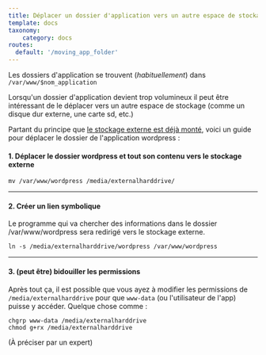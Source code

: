 ```yaml
---
title: Déplacer un dossier d'application vers un autre espace de stockage
template: docs
taxonomy:
    category: docs
routes:
  default: '/moving_app_folder'
---
```


Les dossiers d'application se trouvent (*habituellement*) dans `/var/www/$nom_application`

Lorsqu'un dossier d'application devient trop volumineux il peut être intéressant de le déplacer vers un autre espace de stockage (comme un disque dur externe, une carte sd, etc.)

Partant du principe que [le stockage externe est déjà monté](/external_storage), voici un guide pour déplacer le dossier de l'application wordpress :


#### 1. Déplacer le dossier wordpress et tout son contenu vers le stockage externe

```shell
mv /var/www/wordpress /media/externalharddrive/
```
___

#### 2. Créer un lien symbolique 

Le programme qui va chercher des informations dans le dossier /var/www/wordpress sera redirigé vers le stockage externe.

```shell
ln -s /media/externalharddrive/wordpress /var/www/wordpress
```
___

#### 3. (peut être) bidouiller les permissions

Après tout ça, il est possible que vous ayez à modifier les permissions de `/media/externalharddrive` pour que `www-data` (ou l'utilisateur de l'app) puisse y accéder. Quelque chose comme :
 
```shell
chgrp www-data /media/externalharddrive
chmod g+rx /media/externalharddrive

```

(À préciser par un expert)
